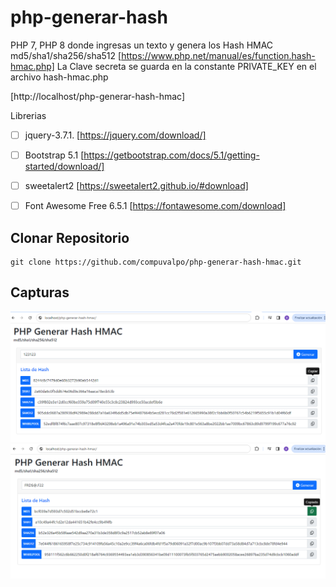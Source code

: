 # php-generar-hash
PHP 7, PHP 8 donde ingresas un texto y genera los Hash HMAC md5/sha1/sha256/sha512 [https://www.php.net/manual/es/function.hash-hmac.php]
La Clave secreta se guarda en la constante PRIVATE_KEY en el archivo hash-hmac.php

[http://localhost/php-generar-hash-hmac]

Librerias
- [ ] jquery-3.7.1. [https://jquery.com/download/]
- [ ] Bootstrap 5.1 [https://getbootstrap.com/docs/5.1/getting-started/download/]
- [ ] sweetalert2 [https://sweetalert2.github.io/#download]
- [ ] Font Awesome Free 6.5.1 [https://fontawesome.com/download]


## Clonar Repositorio
```
git clone https://github.com/compuvalpo/php-generar-hash-hmac.git
```

## Capturas
![Ejemplo 1](capturas/ejemplo_1.png)
![Ejemplo 2](capturas/ejemplo_2.png)